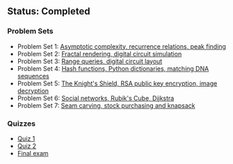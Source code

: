 ## Status: Completed


### Problem Sets
- Problem Set 1: [Asymptotic complexity, recurrence relations, peak finding](./ps1)
- Problem Set 2: [Fractal rendering, digital circuit simulation](./ps2)
- Problem Set 3: [Range queries, digital circuit layout](./ps3)
- Problem Set 4: [Hash functions, Python dictionaries, matching DNA sequences](./ps4)
- Problem Set 5: [The Knight's Shield, RSA public key encryption, image decryption](./ps5)
- Problem Set 6: [Social networks, Rubik's Cube, Dijkstra](./ps6)
- Problem Set 7: [Seam carving, stock purchasing and knapsack](./ps7)


### Quizzes
- [Quiz 1](./exams/MIT6006_Q1.pdf)
- [Quiz 2](./exams/MIT6006_Q2.pdf)
- [Final exam](./exams/MIT6006_F.pdf)
